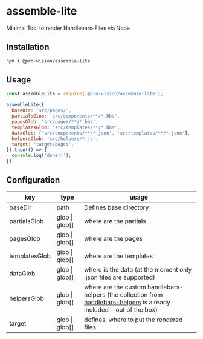 # assemble-lite

Minimal Tool to render Handlebars-Files via Node

## Installation

```sh
npm i @pro-vision/assemble-lite
```

## Usage

```js
const assembleLite = require('@pro-vision/assemble-lite');

assembleLite({
  baseDir: 'src/pages/',
  partialsGlob: 'src/components/**/*.hbs',
  pagesGlob: 'src/pages/**/*.hbs',
  templatesGlob: 'src/templates/**/*.hbs',
  dataGlob: ['src/components/**/*.json', 'src/templates/**/*.json'],
  helpersGlob: 'src/helpers/*.js',
  target: 'target/pages',
}).then(() => {
  console.log('done!!');
});
```

## Configuration

| key           | type            |          usage                            |
| ------------- | ------          | -----------------------------             |
| baseDir       | path            | Defines base directory                    |
| partialsGlob  | glob \| glob[]  | where are the partials                    |
| pagesGlob     | glob \| glob[]  | where are the pages                       |
| templatesGlob | glob \| glob[]  | where are the templates                   |
| dataGlob      | glob \| glob[]  | where is the data (at the moment only .json files are supported)                        |
| helpersGlob   | glob \| glob[]  | where are the custom handlebars-helpers (the collection from [handlebars-helpers](https://www.npmjs.com/package/handlebars-helpers) is already included - out of the box)                   |
| target        | glob \| glob[]  | defines, where to put the rendered files  |